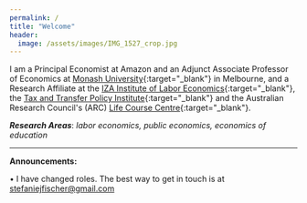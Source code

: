 ```yaml
---
permalink: /
title: "Welcome"
header:
  image: /assets/images/IMG_1527_crop.jpg
---
```


I am a Principal Economist at Amazon and an Adjunct Associate Professor of Economics at [Monash University](https://research.monash.edu/en/persons/stefanie-fischer){:target="_blank"} in Melbourne, and a Research Affiliate at the [IZA Institute of Labor Economics](https://www.iza.org/){:target="_blank"}, the [Tax and Transfer Policy Institute](https://taxpolicy.crawford.anu.edu.au/){:target="_blank"} and the Australian Research Council's (ARC) [Life Course Centre](https://lifecoursecentre.org.au/){:target="_blank"}.

***Research Areas***: *labor economics, public economics, economics of education*

---


**Announcements:**

•	I have changed roles. The best way to get in touch is at stefaniejfischer@gmail.com



